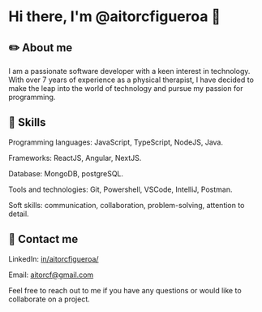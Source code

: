 # Hi there, I'm @aitorcfigueroa 👋

## :pencil2: About me
I am a passionate software developer with a keen interest in technology. With over 7 years of experience as a physical therapist, I have decided to make the leap into the world of technology and pursue my passion for programming.

## :wrench: Skills
Programming languages: JavaScript, TypeScript, NodeJS, Java.

Frameworks: ReactJS, Angular, NextJS.

Database: MongoDB, postgreSQL.

Tools and technologies: Git, Powershell, VSCode, IntelliJ, Postman.

Soft skills: communication, collaboration, problem-solving, attention to detail.

## :iphone: Contact me
LinkedIn: [in/aitorcfigueroa/](http://linkedin.com/in/aitorcfigueroa/)

Email: aitorcf@gmail.com

Feel free to reach out to me if you have any questions or would like to collaborate on a project.
